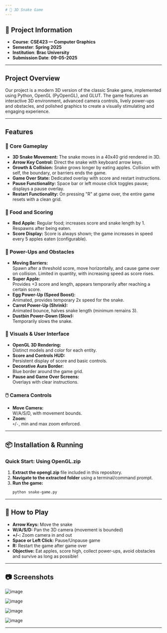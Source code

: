 ```yaml
---
# 🐍 3D Snake Game
---
```


## 📄 Project Information

- **Course**: **CSE423 — Computer Graphics**
- **Semester**: **Spring 2025**
- **Institution**: **Brac University**
- **Submission Date**: **09-05-2025**

---

## Project Overview

Our project is a modern 3D version of the classic Snake game, implemented using Python, OpenGL (PyOpenGL), and GLUT. The game features an interactive 3D environment, advanced camera controls, lively power-ups and obstacles, and polished graphics to create a visually stimulating and engaging experience.

---

## Features

### 👾 Core Gameplay

- **3D Snake Movement:** The snake moves in a 40x40 grid rendered in 3D.
- **Arrow Key Control:** Direct the snake with keyboard arrow keys.
- **Growth & Collision:** Snake grows longer by eating apples. Collision with self, the boundary, or barriers ends the game.
- **Game Over State:** Dedicated overlay with score and restart instructions.
- **Pause Functionality:** Space bar or left mouse click toggles pause; displays a pause overlay.
- **Restart Functionality:** On pressing "R" at game over, the entire game resets with a clean grid.

### 🍏 Food and Scoring

- **Red Apple:** Regular food; increases score and snake length by 1. Respawns after being eaten.
- **Score Display:** Score is always shown; the game increases in speed every 5 apples eaten (configurable).

### 🔮 Power-Ups and Obstacles

- **Moving Barriers:**  
  Spawn after a threshold score, move horizontally, and cause game over on collision. Limited in quantity, with increasing speed as score rises.
- **Super Apple:**  
  Provides +3 score and length, appears temporarily after reaching a certain score.
- **Egg Power-Up (Speed Boost):**  
  Animated, provides temporary 2x speed for the snake.
- **Carrot Power-Up (Shrink):**  
  Animated bounce, halves snake length (minimum remains 3).
- **Dustbin Power-Down (Slow):**  
  Temporarily slows the snake.

### 🎨 Visuals & User Interface

- **OpenGL 3D Rendering:**  
  Distinct models and color for each entity.
- **Score and Controls HUD:**  
  Persistent display of score and basic controls.
- **Decorative Aura Border:**  
  Blue border around the game grid.
- **Pause and Game Over Screens:**  
  Overlays with clear instructions.

### 🖱️ Camera Controls

- **Move Camera:**  
  W/A/S/D, with movement bounds.
- **Zoom:**  
  `+`/`-`, min and max zoom enforced.

---

## 📦 Installation & Running

### **Quick Start: Using OpenGL.zip**

1. **Extract the opengl.zip** file included in this repository.
2. **Navigate to the extracted folder** using a terminal/command prompt.
3. **Run the game:**
   ```sh
   python snake-game.py
   ```

---

## 🧩 How to Play

- **Arrow Keys:** Move the snake
- **W/A/S/D:** Pan the 3D camera (movement is bounded)
- **+/-:** Zoom camera in and out
- **Space or Left Click:** Pause/Unpause game
- **R:** Restart the game after game over
- **Objective:** Eat apples, score high, collect power-ups, avoid obstacles and survive as long as possible!

---

## 📷 Screenshots

![image](https://s4.gifyu.com/images/bsbMs.gif)

![image](https://s4.gifyu.com/images/bsbzo.gif)

![image](https://s4.gifyu.com/images/bsbLM.gif)

![image](https://github.com/user-attachments/assets/54084973-0108-4aae-ae69-208001eafd82)


---
